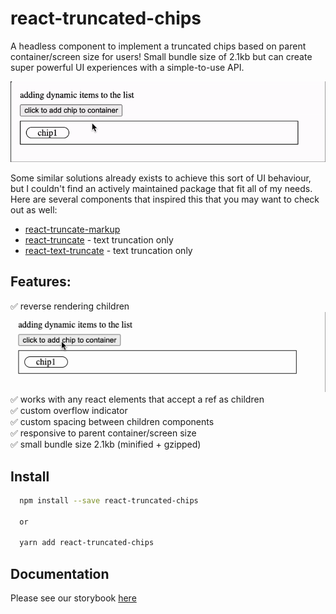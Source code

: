 # react-truncated-chips
A headless component to implement a truncated chips based on parent container/screen size for users!
Small bundle size of 2.1kb but can create super powerful UI experiences with a simple-to-use API.

![](assets/chips-demo.gif)

Some similar solutions already exists to achieve this sort of UI behaviour, but I couldn't find an actively maintained package
that fit all of my needs. Here are several components that inspired this that you may want to check out as well:
- [react-truncate-markup](https://github.com/patrik-piskay/react-truncate-markup)
- [react-truncate](https://github.com/pablosichert/react-truncate) - text truncation only
- [react-text-truncate](https://github.com/ShinyChang/React-Text-Truncate) - text truncation only

## Features:  
✅ reverse rendering children  
![](assets/chip-demo-reverse.gif)  
✅ works with any react elements that accept a ref as children  
✅ custom overflow indicator  
✅ custom spacing between children components  
✅ responsive to parent container/screen size  
✅ small bundle size 2.1kb (minified + gzipped)

## Install
```bash
  npm install --save react-truncated-chips

  or

  yarn add react-truncated-chips
```

## Documentation
Please see our storybook [here](https://react-truncated-chips.vercel.app)
